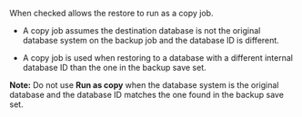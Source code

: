 When checked allows the restore to run as a copy job.

-   A copy job assumes the destination database is not the original database system on the backup job and the database ID is different.


-   A copy job is used when restoring to a database with a different internal database ID than the one in the backup save set.


**Note:** Do not use **Run as copy** when the database system is the original database and the database ID matches the one found in the backup save set.

